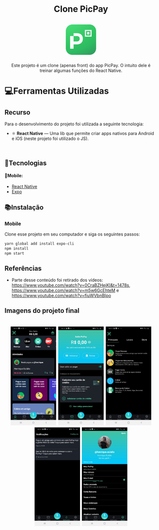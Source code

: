 <h1 align="center">
<br>
Clone PicPay
<br>
<br>
<img src="./LogoPicPay.png" width="100" height="100" title="=Logo PicPay">
</h1>

<p align="center">Este projeto é um clone (apenas front) do app PicPay. O intuito dele é treinar algumas funções do React Native.</p>

<h1>💻Ferramentas Utilizadas</h1>
<h2>Recurso</h2>
<p>Para o desenvolvimento do projeto foi utilizada a seguinte tecnologia:</p> 

- ⚛️ **React Native** — Uma lib que permite criar apps nativos para Android e iOS (neste projeto foi utilizado o JS).
<br>
<h2>🚀Tecnologias</h2>
<h4>📱Mobile:</h4>
<ul>
 <li><a href="https://reactnative.dev/">React Native</a></li>
 <li><a href="https://expo.io/">Expo</a></li>
</ul>

<h2>📚Instalação</h2>
<h3>Mobile</h3>
<p>Clone esse projeto em seu computador e siga os seguintes passos:</p>

```
yarn global add install expo-cli
npm install
npm start
```

## Referências
 - Parte desse conteúdo foi retirado dos vídeos: https://www.youtube.com/watch?v=0CraBZHejKI&t=1478s, https://www.youtube.com/watch?v=m5w6GcEhteM e https://www.youtube.com/watch?v=fiuWVbnBIpo


## Imagens do projeto final
<h1 align="center">
<img src="./src/Images/Print1.jpeg" width="150" title="=Tela Inicial"> <img src="./src/Images/Print2.jpeg" width="150" title="=Tela da Carteira"> <img src="./src/Images/Print3.jpeg" width="150" title="=Tela de Pagamentos">
<img src="./src/Images/Print4.jpeg" width="150" title="=Tela de Notificações"> <img src="./src/Images/Print5.jpeg" width="150" title="=Tela de Ajustes">
</h1>





